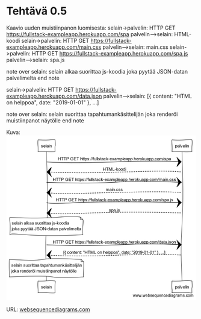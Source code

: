 # Tehtävä 0.5

Kaavio uuden muistiinpanon luomisesta:
selain->palvelin: HTTP GET https://fullstack-exampleapp.herokuapp.com/spa
palvelin-->selain: HTML-koodi
selain->palvelin: HTTP GET https://fullstack-exampleapp.herokuapp.com/main.css
palvelin-->selain: main.css
selain->palvelin: HTTP GET https://fullstack-exampleapp.herokuapp.com/spa.js
palvelin-->selain: spa.js

note over selain:
selain alkaa suorittaa js-koodia
joka pyytää JSON-datan palvelimelta
end note

selain->palvelin: HTTP GET https://fullstack-exampleapp.herokuapp.com/data.json
palvelin-->selain: [{ content: "HTML on helppoa", date: "2019-01-01" }, ...]

note over selain:
selain suorittaa tapahtumankäsittelijän
joka renderöi muistiinpanot näytölle
end note

Kuva:
![Kaavio SPA-versiosta](images/spa.png)

URL:
[websequencediagrams.com](https://www.websequencediagrams.com/?lz=c2VsYWluLT5wYWx2ZWxpbjogSFRUUCBHRVQgaHR0cHM6Ly9mdWxsc3RhY2stZXhhbXBsZWFwcC5oZXJva3VhcHAuY29tL3NwYQoAOggtLT4ATwY6IEhUTUwta29vZGkKACJGbWFpbi5jc3MAWRQAEwkAgQpJLmoAVBUAEwcKbm90ZSBvdmVyIACBaQcAgV4HIGFsa2FhIHN1b3JpdHRhYSBqcwCBfwZhCmpva2EgcHl5dMOkw6QgSlNPTi1kYXRhbiAAgngHbWVsdGEKZW5kIG5vdGUKAIFvR2RhdGEuanNvbgCDEBRbeyBjb250ZW50OiAiSFRNTCBvbiBoZWxwcG9hIiwgZGF0ZTogIjIwMTktMDEtMDEiIH0sIC4uLl0AgWYbAIFxCnRhcGFodHVtYW5rw6RzaXR0ZWxpasOkbgCCBAZyZW5kZXLDtmkgbXVpc3RpaW5wYW5vdCBuw6R5dMO2bGxlAIIDCQ&s=napkin)

